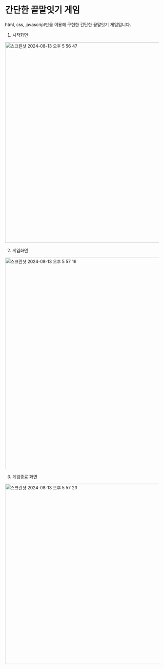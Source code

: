 # 간단한 끝말잇기 게임

html, css, javascript만을 이용해 구현한 간단한 끝말잇기 게임입니다.

1. 시작화면
<img width="656" alt="스크린샷 2024-08-13 오후 5 56 47" src="https://github.com/user-attachments/assets/0ffb5ade-b348-4c14-8cfc-44a9e0f601c1">

2. 게임화면
<img width="691" alt="스크린샷 2024-08-13 오후 5 57 16" src="https://github.com/user-attachments/assets/79819335-d4a3-4703-a331-375a128247b8">

3. 게임종료 화면
<img width="589" alt="스크린샷 2024-08-13 오후 5 57 23" src="https://github.com/user-attachments/assets/5dc0a73d-7d7d-47f6-b052-c696c53687f5">


